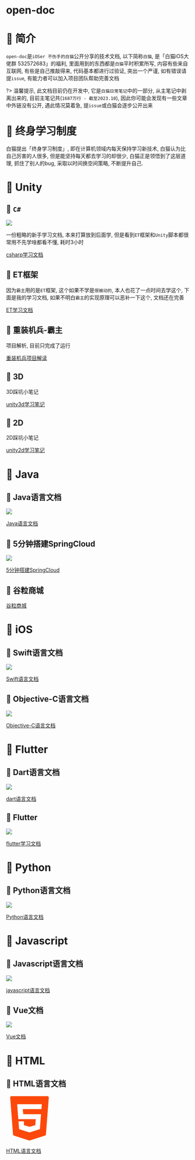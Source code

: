 # open-doc

# 🍎 简介

`open-doc`是`iOSer 不伤手的白猫`公开分享的技术文档, 以下简称`白猫`, 是「白猫iOS大佬群 532572683」的福利, 里面用到的东西都是`白猫`平时积累所写, 内容有些来自互联网, 有些是自己推敲得来, 代码基本都进行过验证, 突出一个严谨, 如有错误请提`issue`, 有能力者可以加入项目团队帮助完善文档

?> 温馨提示, 此文档目前仍在开发中, 它是`白猫日常笔记`中的一部分, 从主笔记中剥离出来的, 目前主笔记共(`1687万行 - 截至2023.10`), 因此你可能会发现有一些文章中外链没有公开, 遇此情况莫着急, 提`issue`或白猫会逐步公开出来

# 🍎 终身学习制度

白猫提出「终身学习制度」, 即在计算机领域内每天保持学习新技术, 白猫认为比自己厉害的人很多, 但是能坚持每天都去学习的却很少, 白猫正是领悟到了这层道理, 抓住了别人的bug, 采取以时间换空间策略,  不断提升自己.

# 🍎 Unity

## 🌲 `C#`

![](images/csharp.png)

一份粗略的新手学习文档, 本来打算放到后面学, 但是看到`ET`框架和`Unity`脚本都很常用不先学啥都看不懂, 耗时3小时

[csharp学习文档](0-language/csharp/csharp.md)

## 🌲 ET框架

因为`霸主`用的是`ET`框架, 这个如果不学是`很被动的`, 本人也花了一点时间去学这个, 下面是我的学习文档, 如果不明白`霸主`的实现原理可以恶补一下这个, 文档还在完善

[ET学习文档](7-software/unity/ET/ET.md)

## 🌲 重装机兵-霸主

项目解析, 目前只完成了运行

[重装机兵项目解读](6-project/zzjb/zzjb.md)

## 🌲 3D

3D踩坑小笔记

[unity3d学习笔记](7-software/unity/unity3d/unity3d.md)

## 🌲 2D

2D踩坑小笔记

[unity2d学习笔记](7-software/unity/unity2d/unity2d.md)

# 🍎 Java

## 🌲 Java语言文档

![](0-language/java/images/java-icon-128.png)

[Java语言文档](0-language/java/java.md)

## 🌲 5分钟搭建SpringCloud

![](images/spring-logo.svg)

[5分钟搭建SpringCloud](1-framework/java/spring/springcloud/SpringCloudMaven/SpringCloudMaven.md)

## 🌲 谷粒商城

[谷粒商城](6-project/gulimall/gulimall/gulimall.md)


# 🍎 iOS

## 🌲 Swift语言文档

![](0-language/swift/images/swift.png)

[Swift语言文档](0-language/swift/swift.md)

## 🌲 Objective-C语言文档


![](images/oc-icon.png)

[Objective-C语言文档](0-language/oc/oc.md)

# 🍎 Flutter

## 🌲 Dart语言文档

![](images/Pasted%20image%2020240121130056.png)

[dart语言文档](0-language/dart/dart.md)

## 🌲 Flutter

![](images/Pasted%20image%2020240121100403.png)

[flutter学习文档](3-program/mobile/flutter/flutter/flutter.md)

# 🍎 Python

## 🌲 Python语言文档

![](0-language/python/images/python_icon_128.png)

[Python语言文档](0-language/python/python.md)

# 🍎 Javascript

## 🌲 Javascript语言文档

![](0-language/javascript/images/Javascript-icon-128.png)

[javascript语言文档](0-language/javascript/javascript.md)

## 🌲 Vue文档

![](images/Vue.js_Logo_2.svg)

[Vue文档](1-framework/javascript/vue/vue.md)

# 🍎 HTML

## 🌲 HTML语言文档

<svg t="1694325258338" class="icon" viewBox="0 0 1024 1024" version="1.1" xmlns="http://www.w3.org/2000/svg" p-id="4045" width="128" height="128"><path d="M89.088 59.392l62.464 803.84c1.024 12.288 9.216 22.528 20.48 25.6L502.784 993.28c6.144 2.048 12.288 2.048 18.432 0l330.752-104.448c11.264-4.096 19.456-14.336 20.48-25.6l62.464-803.84c1.024-17.408-12.288-31.744-29.696-31.744H118.784c-17.408 0-31.744 14.336-29.696 31.744z" fill="#FC490B" p-id="4046"></path><path d="M774.144 309.248h-409.6l12.288 113.664h388.096l-25.6 325.632-227.328 71.68-227.328-71.68-13.312-169.984h118.784v82.944l124.928 33.792 123.904-33.792 10.24-132.096H267.264L241.664 204.8h540.672z" fill="#FFFFFF" p-id="4047"></path></svg>

[HTML语言文档](0-language/html/html.md)
